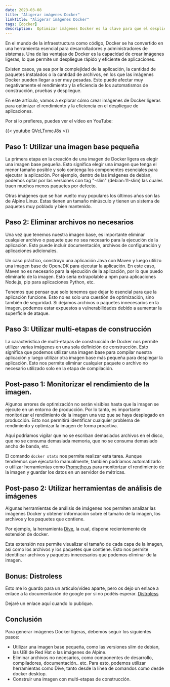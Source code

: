 ```yaml
---
date: 2023-03-08
title: "Aligerar imágenes Docker"
linkTitle: "Aligerar imágenes Docker"
tags: [docker]
description:  Optimizar imágenes Docker es la clave para que el despliegue de aplicaciones sea más rápido y eficiente.
---
```


En el mundo de la infraestructura como código, Docker se ha convertido en una herramienta esencial para desarrolladores y administradores de sistemas. Una de las ventajas de Docker es la capacidad de crear imágenes ligeras, lo que permite un despliegue rápido y eficiente de aplicaciones. 

Existen casos, ya sea por la complejidad de la aplicación, la cantidad de paquetes instalados o la cantidad de archivos, en los que las imágenes Docker pueden llegar a ser muy pesadas. Esto puede afectar muy negativamente el rendimiento y la eficiencia de los automatismos de construcción, pruebas y despliegue.

En este artículo, vamos a explorar cómo crear imágenes de Docker ligeras para optimizar el rendimiento y la eficiencia en el despliegue de aplicaciones.


Por si lo prefieres, puedes ver el vídeo en YouTube:

{{< youtube QVcLTxmcJ8s >}}


## Paso 1: Utilizar una imagen base pequeña
La primera etapa en la creación de una imagen de Docker ligera es elegir una imagen base pequeña. Esto significa elegir una imagen que tenga el menor tamaño posible y solo contenga los componentes esenciales para ejecutar la aplicación. Por ejemplo, dentro de las imágenes de debian, podemos optar por las versiones con tag "-slim" (debian:11-slim) las cuales traen muchos menos paquetes por defecto.

Otras imágenes que se han vuelto muy populares los últimos años son las de Alpine Linux. Estas tienen un tamaño minúsculo y tienen un sistema de paquetes muy poblado y bien mantenido.


## Paso 2: Eliminar archivos no necesarios
Una vez que tenemos nuestra imagen base, es importante eliminar cualquier archivo o paquete que no sea necesario para la ejecución de la aplicación. Esto puede incluir documentación, archivos de configuración y aplicaciones adicionales.

Un caso práctico, construyo una aplicación Java con Maven y luego utilizo una imagen base de OpenJDK para ejecutar la aplicación. En este caso, Maven no es necesario para la ejecución de la aplicación, por lo que puedo eliminarlo de la imagen. Esto sería extrapolable a npm para aplicaciones Node.js, pip para aplicaciones Python, etc.

Tenemos que pensar que solo tenemos que dejar lo esencial para que la aplicación funcione. Esto no es solo una cuestión de optimización, sino también de seguridad. Si dejamos archivos o paquetes innecesarios en la imagen, podemos estar expuestos a vulnerabilidades debido a aumentar la superficie de ataque.


## Paso 3: Utilizar multi-etapas de construcción
La característica de multi-etapas de construcción de Docker nos permite utilizar varias imágenes en una sola definición de construcción. Esto significa que podemos utilizar una imagen base para compilar nuestra aplicación y luego utilizar otra imagen base más pequeña para desplegar la aplicación. Esto nos permite eliminar cualquier paquete o archivo no necesario utilizado solo en la etapa de compilación.


## Post-paso 1: Monitorizar el rendimiento de la imagen.
Algunos errores de optimización no serán visibles hasta que la imagen se ejecute en un entorno de producción. Por lo tanto, es importante monitorizar el rendimiento de la imagen una vez que se haya desplegado en producción. Esto nos permitirá identificar cualquier problema de rendimiento y optimizar la imagen de forma proactiva. 

Aquí podríamos vigilar que no se escriban demasiados archivos en el disco, que no se consuma demasiada memoria, que no se consuma demasiado ancho de banda, etc.

El comando `docker stats` nos permite realizar esta tarea. Aunque tendremos que ejecutarlo manualmente, también podríamos automatizarlo o utilizar herramientas como [Prometheus](https://prometheus.io/) para monitorizar el rendimiento de la imagen y guardar los datos en un servidor de métricas.

## Post-paso 2: Utilizar herramientas de análisis de imágenes
Algunas herramientas de análisis de imágenes nos permiten analizar las imágenes Docker y obtener información sobre el tamaño de la imagen, los archivos y los paquetes que contiene.

Por ejemplo, la herramienta [Dive](https://github.com/wagoodman/dive), la cual, dispone recientemente de extensión de docker.

Esta extensión nos permite visualizar el tamaño de cada capa de la imagen, así como los archivos y los paquetes que contiene. Esto nos permite identificar archivos y paquetes innecesarios que podemos eliminar de la imagen.

## Bonus: Distroless
Esto me lo guardo para un artículo/vídeo aparte, pero os dejo un enlace a enlace a la documentación de google por si no podéis esperar. [Distroless](https://github.com/GoogleContainerTools/distroless)

Dejaré un enlace aquí cuando lo publique.

## Conclusión
Para generar imágenes Docker ligeras, debemos seguir los siguientes pasos:
* Utilizar una imagen base pequeña, como las versiones slim de debian, las UBI de Red Hat o las imágenes de Alpine.
* Eliminar archivos no necesarios, como componentes de desarrollo, compiladores, documentación.. etc. Para esto, podemos utilizar herramientas como Dive, tanto desde la línea de comandos como desde docker desktop.
* Construir una imagen con multi-etapas de construcción.


